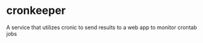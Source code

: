 cronkeeper
==========

A service that utilizes cronic to send results to a web app to monitor crontab jobs
